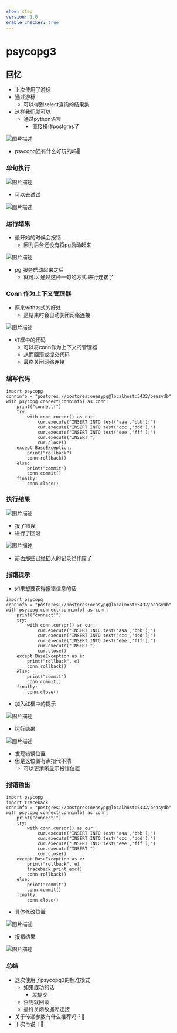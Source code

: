 ```yaml
---
show: step
version: 1.0
enable_checker: true
---
```


# psycopg3

## 回忆

- 上次使用了游标
-	通过游标
	- 可以得到select查询的结果集
- 这样我们就可以
	- 通过python语言
		- 直接操作postgres了

![图片描述](https://doc.shiyanlou.com/courses/uid1190679-20221229-1672323440515)

- psycopg还有什么好玩的吗🤔

### 单句执行

![图片描述](https://doc.shiyanlou.com/courses/uid1190679-20221230-1672364540137)

- 可以去试试

![图片描述](https://doc.shiyanlou.com/courses/uid1190679-20221230-1672366289657)

### 运行结果

- 最开始的时候会报错
	- 因为后台还没有将pg启动起来

![图片描述](https://doc.shiyanlou.com/courses/uid1190679-20221230-1672366298024)

- pg 服务启动起来之后
	- 就可以 通过这种一句的方式 进行连接了

### Conn 作为上下文管理器

- 原来with方式的好处
	- 是结束时会自动关闭网络连接

![图片描述](https://doc.shiyanlou.com/courses/uid1190679-20221230-1672366495124)

- 红框中的代码
	- 可以将conn作为上下文的管理器
	- 从而回滚或提交代码
	- 最终关闭网络连接

### 编写代码

```
import psycopg
conninfo = "postgres://postgres:oeasypg@localhost:5432/oeasydb"
with psycopg.connect(conninfo) as conn:
    print("connect!")
    try:
        with conn.cursor() as cur:
            cur.execute("INSERT INTO test('aaa','bbb');")
            cur.execute("INSERT INTO test('ccc','ddd');")
            cur.execute("INSERT INTO test('eee','fff');")
            cur.execute("INSERT ")
            cur.close()
    except BaseException:
        print("rollback")
        conn.rollback()
    else:
        print("commit")
        conn.commit()
    finally:
        conn.close()
```

### 执行结果

![图片描述](https://doc.shiyanlou.com/courses/uid1190679-20230330-1680187146502)

- 报了错误
- 进行了回滚

![图片描述](https://doc.shiyanlou.com/courses/uid1190679-20230330-1680187164540)

- 前面那些已经插入的记录也作废了

### 报错提示

- 如果想要获得报错信息的话

```
import psycopg
conninfo = "postgres://postgres:oeasypg@localhost:5432/oeasydb"
with psycopg.connect(conninfo) as conn:
    print("connect!")
    try:
        with conn.cursor() as cur:
            cur.execute("INSERT INTO test('aaa','bbb');")
            cur.execute("INSERT INTO test('ccc','ddd');")
            cur.execute("INSERT INTO test('eee','fff');")
            cur.execute("INSERT ")
            cur.close()
    except BaseException as e:
        print("rollback", e)
        conn.rollback()
    else:
        print("commit")
        conn.commit()
    finally:
        conn.close()
```

- 加入红框中的提示

![图片描述](https://doc.shiyanlou.com/courses/uid1190679-20230330-1680187698935)

- 运行结果

![图片描述](https://doc.shiyanlou.com/courses/uid1190679-20230330-1680187757702)

- 发现错误位置
- 但是这位置有点指代不清
	- 可以更清晰显示报错位置

### 报错输出

```
import psycopg
import traceback
conninfo = "postgres://postgres:oeasypg@localhost:5432/oeasydb"
with psycopg.connect(conninfo) as conn:
    print("connect!")
    try:
        with conn.cursor() as cur:
            cur.execute("INSERT INTO test('aaa','bbb');")
            cur.execute("INSERT INTO test('ccc','ddd');")
            cur.execute("INSERT INTO test('eee','fff');")
            cur.execute("INSERT ")
            cur.close()
    except BaseException as e:
        print("rollback", e)
        traceback.print_exc()
        conn.rollback()
    else:
        print("commit")
        conn.commit()
    finally:
        conn.close()
```

- 具体修改位置

![图片描述](https://doc.shiyanlou.com/courses/uid1190679-20230330-1680188158903)

- 报错结果

![图片描述](https://doc.shiyanlou.com/courses/uid1190679-20230330-1680188197368)

### 总结

- 这次使用了psycopg3的标准模式
	- 如果成功的话
		- 就提交
	- 否则就回滚
	- 最终关闭数据库连接
- 关于传递参数有什么推荐吗？🤔
- 下次再说！👋